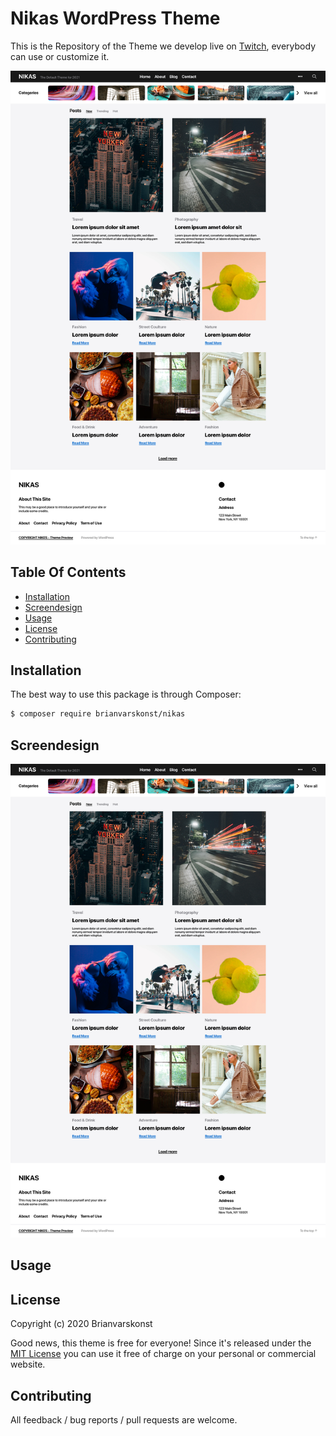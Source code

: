 # Nikas WordPress Theme

This is the Repository of the Theme we develop live on [Twitch](https://www.twitch.tv/ghettoexpresso), everybody can use or customize it. 
 
![Nikas](https://github.com/brianvarskonst/nikas-theme/blob/main/nikas-screendesign-home.png?raw=true "Nikas")

## Table Of Contents

* [Installation](#installation)
* [Screendesign](#screendesign)
* [Usage](#usage)
* [License](#license)
* [Contributing](#contributing)

## Installation

The best way to use this package is through Composer:

```BASH
$ composer require brianvarskonst/nikas
```

## Screendesign

![Nikas Home](https://github.com/brianvarskonst/nikas-theme/blob/main/nikas-screendesign-home.png?raw=true "Nikas Home")

## Usage


## License

Copyright (c) 2020 Brianvarskonst

Good news, this theme is free for everyone! Since it's released under the [MIT License](LICENSE) you can use it free of charge on your personal or commercial website.

## Contributing

All feedback / bug reports / pull requests are welcome.
